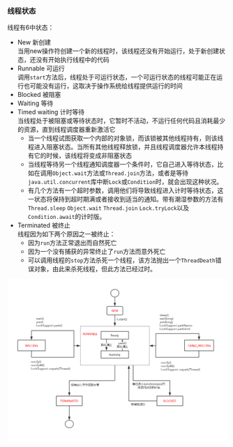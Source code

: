 ### 线程状态
线程有6中状态：
* New 新创建   
当用new操作符创建一个新的线程时，该线程还没有开始运行，处于新创建状态，还没有开始执行线程中的代码
* Runnable 可运行  
调用`start`方法后，线程处于可运行状态，一个可运行状态的线程可能正在运行也可能没有运行，这取决于操作系统给线程提供运行的时间 
* Blocked 被阻塞
* Waiting 等待
* Timed waiting 计时等待    
当线程处于被阻塞或等待状态时，它暂时不活动，不运行任何代码且消耗最少的资源，直到线程调度器重新激活它   
    * 当一个线程试图获取一个内部的对象锁，而该锁被其他线程持有，则该线程进入阻塞状态。当所有其他线程释放锁，并且线程调度器允许本线程持有它的时候，该线程将变成非阻塞状态
    * 当线程等待另一个线程通知调度器一个条件时，它自己进入等待状态，比如在调用`Object.wait`方法或`Thread.join`方法，或者是等待`java.util.concurrent`库中断`Lock`或`Condition`时，就会出现这种状况。
    * 有几个方法有一个超时参数，调用他们将导致线程进入计时等待状态，这一状态将保持到超时期满或者接收到适当的通知。带有潮湿参数的方法有`Thread.sleep` `Object.wait` `Thread.join` `Lock.tryLock`以及`Condition.await`的计时版。
* Terminated 被终止  
    线程因为如下两个原因之一被终止：
    * 因为`run`方法正常退出而自然死亡
    * 因为一个没有捕获的异常终止了`run`方法而意外死亡
    * 可以调用线程的`stop`方法杀死一个线程，该方法抛出一个`ThreadDeath`错误对象，由此来杀死线程，但此方法已经过时。


![](../../imgs/threadStatus.jpg)